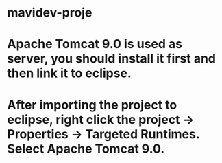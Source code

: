 # mavidev-proje

# Apache Tomcat 9.0 is used as server, you should install it first and then link it to eclipse.

# After importing the project to eclipse, right click the project -> Properties -> Targeted Runtimes. Select Apache Tomcat 9.0.
